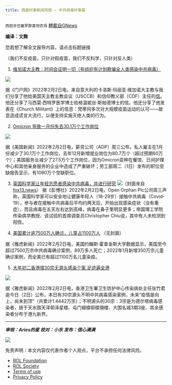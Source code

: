 ```yaml
---
title: 西喜时事新闻简报 — 中共病毒时事篇
---
```

`西班牙巴塞罗那喜悦农场` [轉載自GNews](https://gnews.org/zh-hans/1962033/)

**编译：文舞**

您若想了解全文报导内容，请点击标题链接

（我们不反疫苗，只针对假疫苗，我们不反科学，只针对反人类）

1. [维加诺大主教：时间会证明一切（有组织有计划欺骗全人类感染中共病毒）](https://www.thegatewaypundit.com/2022/02/archbishop-vigano-time-will-make-masks-fall-disguised-saviors-humanity-sought-subjugate-exterminate-citizens-make-chronica/)


![](https://assets.gnews.org/wp-content/uploads/2022/02/tempsnip维加诺大主教：时间会证明一切（有组织有计划欺骗全人类感染中共病毒）.png)

据《门户网》2022年2月2日电，来自意大利的卡洛斯·玛丽亚·维加诺大主教与我们分享了他给美国天主教主教会议（USCCB）和信仰教义部（CDF）主任的[信](https://www.scribd.com/document/556451843/Letter-from-Archbishop-Vigano-to-Church-Bishops%23from_embed)。 他还分享了马西莫·西特罗医学博士给格温妮丝·斯帕德博士的信。他还分享了他发表在《Church Militant》上的信息：梵蒂冈多次对大规模疫苗运动的认可——故意造成谎言大流行，以便支持实施灭绝人类的行为。

2. [Omicron 导致一月份失去30.1万个工作岗位](https://www.usnews.com/news/economy/articles/2022-02-02/adp-omicron-causes-loss-of-301k-jobs-in-january)

![](https://assets.gnews.org/wp-content/uploads/2022/02/tempsnipOmicron-导致一月份失去30.1万个工作岗位.png)

据《美国新闻》2022年2月2日电，薪资公司（ADP）周三公布，私人雇主在1月份减少了30.1万个工作岗位，去年12月新增就业岗位为80.7万个（超过预期60万个）；美国服务业减少了27.5万个工作岗位，因为Omicron变种在餐馆、日间护理中心和其他亲身服务的企业中造成了严重破坏；劳工部周二（1日）发布的职位空缺报告显示，有1090万个空缺职位。

3. [英国科学家让年轻志愿者感染中共病毒，并进行研究](https://www.bloomberg.com/news/articles/2022-02-02/u-k-covid-study-on-healthy-people-was-safe-researchers-say)
![](https://assets.gnews.org/wp-content/uploads/2022/02/tempsnip英国科学家让年轻志愿者感染中共病毒，并进行研究.png)（封面来自[fox13.news](https://www.fox13news.com/news/omicron-why-who-skipped-nu-and-xi-in-greek-alphabet-when-naming-latest-variant)）
据《彭博社》2022年2月2日电，Open Orphan Plc公司周三声称，英国科学家可以安全地让健康年轻人（18-29岁）接触中共病毒（Covid-19），参与者在接触中共病毒后平均约两天后，开始出现感染症状（没有重症），而且病毒在五天左右达到高峰，病毒在鼻子里明显更多；帝国理工学院传染病学教授、该试验的首席调查员Christopher Chiu说，其中有人未检测到阳性。

4. [美国累计逾7500万人确诊，儿童占1100万人](https://hk.news.yahoo.com/%25E7%25BE%258E%25E5%259C%258B%25E7%25B4%25AF%25E8%25A8%2588%25E9%2580%25BE7500%25E8%2590%25AC%25E4%25BA%25BA%25E7%25A2%25BA%25E8%25A8%25BA-%25E9%2580%25BE1100%25E8%2590%25AC%25E6%2582%25A3%25E8%2580%2585%25E6%2598%25AF%25E5%2585%2592%25E7%25AB%25A5-084250091.html) （无封面）

据《雅虎新闻》2022年2月2日电，美国约翰斯·霍普金斯大学数据显示，美国至今超过7500万宗中共病毒确诊案例，89万多人死亡；2022年1月新增350万宗儿童确诊案例，而全美已有超过1100万名儿童染疫。

5. [大年初二香港增30宗无源头感染个案 足迹遍全港](https://hk.news.yahoo.com/%25E5%25B9%25B4%25E5%2588%259D%25E4%25BA%258C%25E5%25A2%259E-116-%25E7%25A2%25BA%25E8%25A8%25BA-%25E5%2585%25B6%25E4%25B8%25AD-30-%25E5%25AE%2597%25E6%25BA%2590%25E9%25A0%25AD%25E4%25B8%258D%25E6%2598%258E%25E5%2586%258D%25E5%2589%25B5%25E6%2596%25B0%25E9%25AB%2598-084835166.html)

![](https://assets.gnews.org/wp-content/uploads/2022/02/tempsnip大年初二香港增30宗无源头感染个案-足迹遍全港.png)

据《雅虎新闻》2022年2月2日电，香港卫生署卫生防护中心传染病处主任张竹君逾今日（2日）公布，本日有30宗源头不明中共病毒感染案例，未来“疫情是向上，尚未到顶”（共累计1.4442万宗）；不明源头的30宗：3宗是为德尔塔病毒感染者，居于天水围天泽邨泽星楼、屯门蝴蝶邨蝶翎楼、大围名城3期3座、其余感染者分布于港九新界。

* * *

***审核：Aries的星
校对：小东
发布：信心满满***

![](https://assets.gnews.org/wp-content/uploads/2022/02/西喜-1.jpeg)



 

免责声明：本文内容仅代表作者个人观点，平台不承担任何法律风险。

- [ROL Foundation](https://rolfoundation.org/)
- [ROL Society](https://rolsociety.org/)
- [Terms of use](https://gnews.org/terms-of-use-3/)
- [Privacy Policy](https://gnews.org/privacy-policy/)
